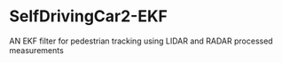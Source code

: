 # SelfDrivingCar2-EKF
AN EKF filter for pedestrian tracking using LIDAR and RADAR processed measurements
